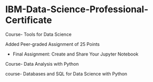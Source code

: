 # IBM-Data-Science-Professional-Certificate

Course- Tools for Data Science

Added Peer-graded Assignment of 25 Points
 - Final Assignment: Create and Share Your Jupyter Notebook

 Course- Data Analysis with Python

 course- Databases and SQL for Data Science with Python